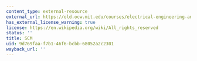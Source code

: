 ```yaml
---
content_type: external-resource
external_url: https://old.ocw.mit.edu/courses/electrical-engineering-and-computer-science/6-001-structure-and-interpretation-of-computer-programs-spring-2005/projects/setup.scm
has_external_license_warning: true
license: https://en.wikipedia.org/wiki/All_rights_reserved
status: ''
title: SCM
uid: 9d769faa-f7b1-46f6-bcbb-68052a2c2301
wayback_url: ''
---
```


